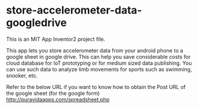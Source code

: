 # store-accelerometer-data-googledrive
This is an MIT App Inventor2 project file.

This app lets you store accelerometer data from your android phone to a google sheet in google drive. This can help you save considerable costs for cloud database for IoT prototyping or for medium sized data publishing. You can use such data to analyze limb movements for sports such as swimming, snooker, etc.

Refer to the below URL if you want to know how to obtain the Post URL of the google sheet (for the google form)
http://puravidaapps.com/spreadsheet.php
